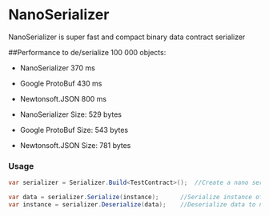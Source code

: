 # NanoSerializer
NanoSerializer is super fast and compact binary data contract serializer

##Performance to de/serialize 100 000 objects:
* NanoSerializer	370 ms
* Google ProtoBuf	430 ms
* Newtonsoft.JSON	800 ms

* NanoSerializer Size:  529 bytes
* Google ProtoBuf Size: 543 bytes
* Newtonsoft.JSON Size: 781 bytes

### Usage
```C#
var serializer = Serializer.Build<TestContract>();  //Create a nano serializer for type

var data = serializer.Serialize(instance);      //Serialize instance of type
var instance = serializer.Deserialize(data);    //Deserialize data to new instance
```

